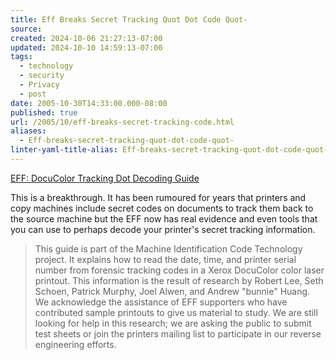 ```yaml
---
title: Eff Breaks Secret Tracking Quot Dot Code Quot-
source: 
created: 2024-10-06 21:27:13-07:00
updated: 2024-10-10 14:59:13-07:00
tags:
  - technology
  - security
  - Privacy
  - post
date: 2005-10-30T14:33:00.000-08:00
published: true
url: /2005/10/eff-breaks-secret-tracking-code.html
aliases:
  - Eff-breaks-secret-tracking-quot-dot-code-quot-
linter-yaml-title-alias: Eff-breaks-secret-tracking-quot-dot-code-quot-
---
```



[EFF: DocuColor Tracking Dot Decoding Guide](http://www.eff.org/Privacy/printers/docucolor/ "EFF: DocuColor Tracking Dot Decoding Guide")  
  
This is a breakthrough. It has been rumoured for years that printers and copy machines include secret codes on documents to track them back to the source machine but the EFF now has real evidence and even tools that you can use to perhaps decode your printer's secret tracking information.  
  

>   
> This guide is part of the Machine Identification Code Technology project. It explains how to read the date, time, and printer serial number from forensic tracking codes in a Xerox DocuColor color laser printout. This information is the result of research by Robert Lee, Seth Schoen, Patrick Murphy, Joel Alwen, and Andrew "bunnie" Huang. We acknowledge the assistance of EFF supporters who have contributed sample printouts to give us material to study. We are still looking for help in this research; we are asking the public to submit test sheets or join the printers mailing list to participate in our reverse engineering efforts.